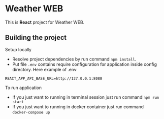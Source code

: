 # Weather WEB

This is **React** project for Weather WEB.

## Building the project

Setup locally

* Resolve project dependencies by run command `npm install`.
* Put file `.env` contains require configuration for application inside config directory. Here example of .env
```
REACT_APP_API_BASE_URL=http://127.0.0.1:8080
```

To run application

* If you just want to running in terminal session just run command `npm run start`
* If you just want to running in docker container just run command `docker-compose up`
